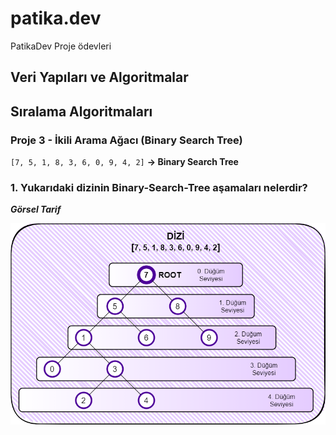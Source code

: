 # patika.dev
PatikaDev Proje ödevleri

## Veri Yapıları ve Algoritmalar
## Sıralama Algoritmaları
### Proje 3 - İkili Arama Ağacı (Binary Search Tree)
`[7, 5, 1, 8, 3, 6, 0, 9, 4, 2]` **-> Binary Search Tree**

### 1. Yukarıdaki dizinin Binary-Search-Tree aşamaları nelerdir?

***Görsel Tarif***

![](images/binarySearchTree.png)